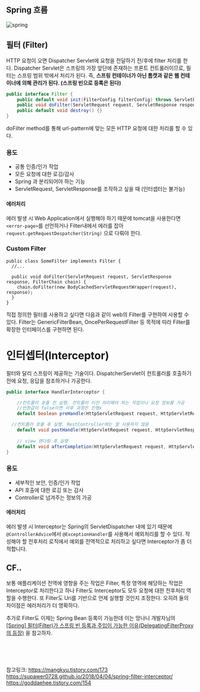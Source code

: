 ## Spring 흐름

![spring](https://user-images.githubusercontent.com/45115557/194739307-58d96f72-2c13-41dc-b6bc-4e696f4072fa.PNG)


## 필터 (Filter)


HTTP 요청이 오면 Dispatcher Servlet에 요청을 전달하기 전/후에 filter 처리를 한다. Dispatcher Servlet은 스프링의 가장 앞단에 존재하는 프론트 컨트롤러이므로, 필터는 스프링 범위 밖에서 처리가 된다. 즉, **스프링 컨테이너가 아닌 톰캣과 같은 웹 컨테이너에 의해 관리가 된다. (스프링 빈으로 등록은 된다)**

```java
public interface Filter { 
	public default void init(FilterConfig filterConfig) throws ServletException {} 
	public void doFilter(ServletRequest request, ServletResponse response, FilterChain chain) throws IOException, ServletException; 
	public default void destroy() {} 
}
```

doFilter method를 통해 url-pattern에 맞는 모든 HTTP 요청에 대한 처리를 할 수 있다.  

### 용도

- 공통 인증/인가 작업
- 모든 요청에 대한 로깅/감사
- Spring 과 분리되어야 하는 기능
- ServletRequest, ServletResponse를 조작하고 싶을 때 (인터셉터는 불가능)

#### 에러처리
에러 발생 시 Web Application에서 실행해야 하기 때문에 tomcat을 사용한다면 `<error-page>`를 선언하거나 Filter내에서 에러를 잡아 `request.getRequestDespatcher(String)` 으로 다뤄야 한다. 


### Custom Filter
```
public class SomeFilter implements Filter {
  //...
  
  public void doFilter(ServletRequest request, ServletResponse response, FilterChain chain) {
    chain.doFilter(new BodyCachedServletRequestWrapper(request), response);
  }
}

```
직접 정의한 필터를 사용하고 싶다면 다음과 같이 web의 Filter를 구현하여 사용할 수 있다. 
Filter는 GenericFilterBean, OncePerRequestFilter 등 목적에 따라 Filter를 확장한 인터페이스를 구현하면 된다. 


# 인터셉터(Interceptor)

필터와 달리 스프링이 제공하는 기술이다. DispatcherServlet이 컨트롤러를 호출하기 전에 요청, 응답을 참조하거나 가공한다. 


```java
public interface HandlerInterceptor { 

	//컨트롤러 호출 전 실행. 컨트롤러 이전 처리해야 하는 작업이나 요청 정보를 가공
	//반환값이 false이면 이후 과정은 진행x
	default boolean preHandle(HttpServletRequest request, HttpServletResponse response, Object handler) throws Exception { return true; } 

  //컨트롤러 호출 후 실행. RestController에는 잘 사용하지 않음
	default void postHandle(HttpServletRequest request, HttpServletResponse response, Object handler, @Nullable ModelAndView modelAndView) throws Exception { } 
	
	// view 렌더링 후 실행
	default void afterCompletion(HttpServletRequest request, HttpServletResponse response, Object handler, @Nullable Exception ex) throws Exception { } 
}

```

### 용도

- 세부적인 보안, 인증/인가 작업
- API 호출에 대한 로깅 또는 감사
- Controller로 넘겨주는 정보의 가공

#### 에러처리
에러 발생 시 Interceptor는 Spring의 ServletDispatcher 내에 있기 때문에 `@ControllerAdvice`에서 `@ExceptionHandler`를 사용해서 예외처리를 할 수 있다. 작성해야 할 전후처리 로직에서 예외를 전역적으로 처리하고 싶다면 Interceptor가 좀 더 적합니다. 


## CF..

보통 애플리케이션 전역에 영향을 주는 작업은 Filter, 특정 영역에 해당하는 작업은 Interceptor로 처리한다고 하나 Filter도 Interceptor도 모두 요청에 대한 전후처리 역할을 수행한다. 또 Filter도 Uri를 기반으로 언제 실행할 것인지 조정한다.
오히려 둘의 차이점은 에러처리가 더 명확하다. 

추가로 Filter도 이제는 Spring Bean 등록이 가능한데 이는 망나니 개발자님의 [[Spring] 필터(Filter)가 스프링 빈 등록과 주입이 가능한 이유(DelegatingFilterProxy의 등장)](https://mangkyu.tistory.com/221) 을 참고하자.

<br/><br/><br/>

참고링크: 
https://mangkyu.tistory.com/173   
https://supawer0728.github.io/2018/04/04/spring-filter-interceptor/   
https://goddaehee.tistory.com/154
